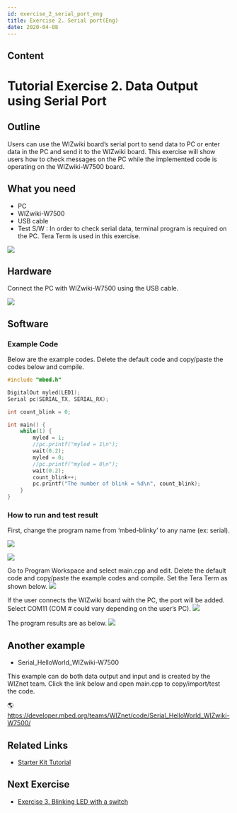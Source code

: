 ```yaml
---
id: exercise_2_serial_port_eng
title: Exercise 2. Serial port(Eng)
date: 2020-04-08
---
```



## Content
# Tutorial Exercise 2. Data Output using Serial Port

## Outline

Users can use the WIZwiki board’s serial port to send data to PC or
enter data in the PC and send it to the WIZwiki board. This exercise
will show users how to check messages on the PC while the implemented
code is operating on the WIZwiki-W7500 board.

## What you need

  - PC
  - WIZwiki-W7500
  - USB cable
  - Test S/W : In order to check serial data, terminal program is
    required on the PC. Tera Term is used in this exercise.

![](/products/wizwiki_mbed_kit/kit_kr/2_teraterm.png)

## Hardware

Connect the PC with WIZwiki-W7500 using the USB cable.

![](/products/wizwiki_mbed_kit/kit_kr/bd_usb_connected.jpg)

## Software

### Example Code

Below are the example codes. Delete the default code and copy/paste the
codes below and compile.

``` c
#include "mbed.h"

DigitalOut myled(LED1);
Serial pc(SERIAL_TX, SERIAL_RX);

int count_blink = 0;

int main() {
    while(1) {
        myled = 1;
        //pc.printf("myled = 1\n");
        wait(0.2);
        myled = 0;
        //pc.printf("myled = 0\n");
        wait(0.2);
        count_blink++;
        pc.printf("The number of blink = %d\n", count_blink);
    }
}
```
### How to run and test result

First, change the program name from ‘mbed-blinky’ to any name (ex:
serial).

![](/products/wizwiki_mbed_kit/kit_kr/2a.png)

![](/products/wizwiki_mbed_kit/kit_kr/2b.png)

Go to Program Workspace and select main.cpp and edit. Delete the default
code and copy/paste the example codes and compile. Set the Tera Term as
shown below. ![](/products/wizwiki_mbed_kit/kit_kr/2c.png)

If the user connects the WIZwiki board with the PC, the port will be
added. Select COM11 (COM \# could vary depending on the user’s PC).
![](/products/wizwiki_mbed_kit/kit_kr/2d.png)

The program results are as below.
![](/products/wizwiki_mbed_kit/kit_kr/2e.png)

## Another example

  - Serial\_HelloWorld\_WIZwiki-W7500

This example can do both data output and input and is created by the
WIZnet team. Click the link below and open main.cpp to copy/import/test
the code.

🌎<https://developer.mbed.org/teams/WIZnet/code/Serial_HelloWorld_WIZwiki-W7500/>

## Related Links

   * [Starter Kit Tutorial]()

## Next Exercise

   * [Exercise 3. Blinking LED with a switch]()
